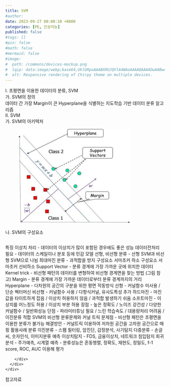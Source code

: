 ```yaml
---
title: SVM
#author: 
date: 2023-09-27 00:00:10 +0800
categories: [PE, 인공지능]
published: false
#tags: []
#pin: false
#math: false
#mermaid: false
#image:
#  path: /commons/devices-mockup.png
#  lqip: data:image/webp;base64,UklGRpoAAABXRUJQVlA4WAoAAAAQAAAADwAABwAAQUxQSDIAAAARL0AmbZurmr57yyIiqE8oiG0bejIYEQTgqiDA9vqnsUSI6H+oAERp2HZ65qP/VIAWAFZQOCBCAAAA8AEAnQEqEAAIAAVAfCWkAALp8sF8rgRgAP7o9FDvMCkMde9PK7euH5M1m6VWoDXf2FkP3BqV0ZYbO6NA/VFIAAAA
#  alt: Responsive rendering of Chirpy theme on multiple devices.
---
```


<div class="post-wrap">
  <div class="para">
    <div class="para-title">
      I. 초평면을 이용한 데이터의 분류, SVM
    </div>
    <div class="para-cntnt">
      <div class="para">
        <div class="para-title">
          가. SVM의 정의
        </div>
        <div class="para-cntnt">
            데이터 간 가장 Margin이 큰 Hyperplane을 식별하는 지도학습 기반 데이터 분류 알고리즘
        </div>
      </div>
    </div>
  </div>
  
  <div class="para">
    <div class="para-title">
      II. SVM
    </div>
    <div class="para-cntnt">
      <div class="para">
        <div class="para-title">
          가. SVM의 아키텍처
        </div>
        <div class="para-cntnt">
          <figure class="post-figure">
            <img src="/assets/img/posts/SVM.png" alt="SVM">
<!--            <figcaption>Source: Unveiling the Metaverse: Exploring Emerging Trends, Multifaceted Perspectives, and Future Challenges</figcaption>-->
          </figure>
        </div>
      </div>
      <div class="para">
        <div class="para-title">
          나. SVM의 구성요소
        </div>
        <div class="para-cntnt">
          <table class="post-table">
          </table>
          특징
  이상치 처리 - 데이터의 이상치가 많이 포함된 경우에도 좋은 성능 
  데이터전처리 필요 - 데이터의 스케일이나 분포 등에 민감 모델 
  선형, 비선형 분류 - 선형 SVM과 비선형 SVM으로 나뉨 
  최대마진 분류 - 과적합을 방지 구성요소 서마초커 하소
구성요소 서마초커 선비하소
  Support Vector - 분류 경계에 가장 가까운 곳에 위치한 데이터
  Kernel trick - 비선형 패턴의 데이터를 변형하여 비선형 경계면을 찾는 방법 (그림 참고)
  Margin - 분류 경계에 가장 가까운 데이터로부터 분류 경계까지의 거리
  Hyperplane - 다차원의 공간의 구분을 위한 평면
작동방식
  선형 - 커널함수 미사용 / 단순 벡터머신
  비선형 - 커널함수 사용 / 다항식커널, 유사도특성 추가
  하드마진 - 마진값을 타이트하게 잡음 / 이상치 허용하지 않음 / 과적합 발생하기 쉬움
  소프트마진 - 이상치를 어느정도 허용 / 이상치 부분 허용 
장점 - 높은 정확도 / 노이즈 강건성 / 다양한 커널함수 / 일반화성능
단점 - 파라미터튜닝 필요 / 느린 학습속도 / 대용량처리 어려움 / 이진분류 적합
SVM의 비선형 분류문제와 커널 트릭
  문제점 - 비선형 패턴은 초평면을 이용한 분류가 불가능
  해결방안 - 커널트릭 이용하여 저차원 공간을 고차원 공간으로 매핑
활용사례
  분류
    이진분류 - 스팸 필터링, 암진단, 감정분석, 사기탐지
    다중분류 - 손글씨, 숫자인식, 이미지분류
  예측
    이상치탐지 - FDS, 금융이상치, 네트워크 침입탐지
    회귀분석 - 주가예측, 시계열 예측
- 분류성능은 혼동행렬, 정확도, 재현도, 정밀도, f-1 score, ROC, AUC 이용해 평가

        </div>
      </div>
    </div>
  </div>

  <div class="refr-wrap">
    <div class="refr-title">
        참고자료
    </div>
    <ol class="refr-list">
    <!--    <li>(나현식, 최대선) <a target="_blank" href="https://scienceon.kisti.re.kr/commons/util/originalView.do?cn=JAKO202225948430499&oCn=JAKO202225948430499&dbt=JAKO&journal=NJOU00291864">메타버스 보안 위협 요소 및 대응 방안 검토</a></li>-->
    <!--    <li>(M. Uddin, S. Manickam, H. Ullah, M. Obaidat and A. Dandoush) <a target="_blank" href="https://ieeexplore.ieee.org/abstract/document/10138386">Unveiling the Metaverse: Exploring Emerging Trends, Multifaceted Perspectives, and Future Challenges</a></li>-->
    </ol>
  </div>
</div>
